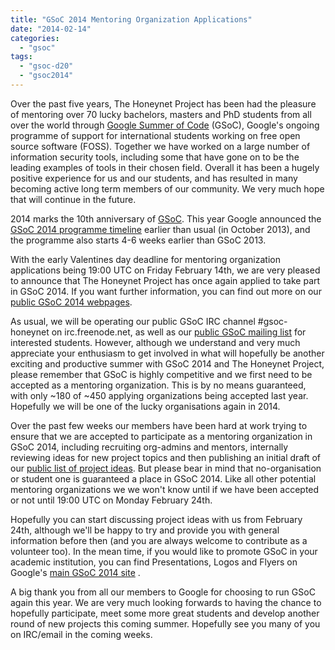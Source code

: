 ```yaml
---
title: "GSoC 2014 Mentoring Organization Applications"
date: "2014-02-14"
categories: 
  - "gsoc"
tags: 
  - "gsoc-d20"
  - "gsoc2014"
---
```


Over the past five years, The Honeynet Project has been had the pleasure of mentoring over 70 lucky bachelors, masters and PhD students from all over the world through [Google Summer of Code](https://developers.google.com/open-source/soc/) (GSoC), Google's ongoing programme of support for international students working on free open source software (FOSS). Together we have worked on a large number of information security tools, including some that have gone on to be the leading examples of tools in their chosen field. Overall it has been a hugely positive experience for us and our students, and has resulted in many becoming active long term members of our community. We very much hope that will continue in the future.  
  
2014 marks the 10th anniversary of [GSoC](https://developers.google.com/open-source/soc/). This year Google announced the [GSoC 2014 programme timeline](https://www.google-melange.com/gsoc/events/google/gsoc2014) earlier than usual (in October 2013), and the programme also starts 4-6 weeks earlier than GSoC 2013. 
  
With the early Valentines day deadline for mentoring organization applications being 19:00 UTC on Friday February 14th, we are very pleased to announce that The Honeynet Project has once again applied to take part in GSoC 2014. If you want further information, you can find out more on our [public GSoC 2014 webpages](https://www.honeynet.org/gsoc).  
  
As usual, we will be operating our public GSoC IRC channel #gsoc-honeynet on irc.freenode.net, as well as our [public GSoC mailing list](https://public.honeynet.org/mailman/listinfo/gsoc) for interested students. However, although we understand and very much appreciate your enthusiasm to get involved in what will hopefully be another exciting and productive summer with GSoC 2014 and The Honeynet Project, please remember that GSoC is highly competitive and we first need to be accepted as a mentoring organization. This is by no means guaranteed, with only ~180 of ~450 applying organizations being accepted last year. Hopefully we will be one of the lucky organisations again in 2014. 
  
Over the past few weeks our members have been hard at work trying to ensure that we are accepted to participate as a mentoring organization in GSoC 2014, including recruiting org-admins and mentors, internally reviewing ideas for new project topics and then publishing an initial draft of our [public list of project ideas](https://www.honeynet.org/gsoc/ideas). But please bear in mind that no-organisation or student one is guaranteed a place in GSoC 2014. Like all other potential mentoring organizations we we won't know until if we have been accepted or not until 19:00 UTC on Monday February 24th.  
  
Hopefully you can start discussing project ideas with us from February 24th, although we'll be happy to try and provide you with general information before then (and you are always welcome to contribute as a volunteer too). In the mean time, if you would like to promote GSoC in your academic institution, you can find Presentations, Logos and Flyers on Google's [main GSoC 2014 site](https://www.google-melange.com/gsoc/events/google/gsoc2014) .  
  
A big thank you from all our members to Google for choosing to run GSoC again this year. We are very much looking forwards to having the chance to hopefully participate, meet some more great students and develop another round of new projects this coming summer. Hopefully see you many of you on IRC/email in the coming weeks.
